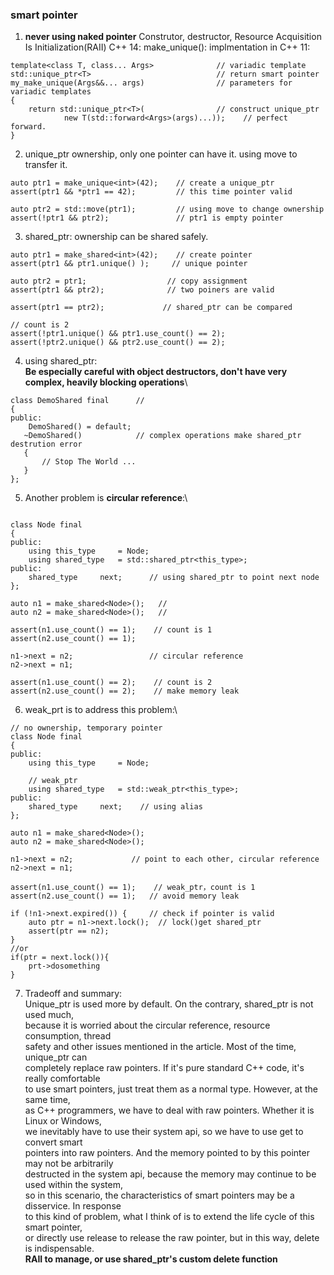 ### smart pointer
1. **never using naked pointer**
Construtor, destructor, Resource Acquisition Is Initialization(RAII)
C++ 14: make_unique(): implmentation in C++ 11:
```
template<class T, class... Args>              // variadic template
std::unique_ptr<T>                            // return smart pointer
my_make_unique(Args&&... args)                // parameters for variadic templates
{
    return std::unique_ptr<T>(                // construct unique_ptr
            new T(std::forward<Args>(args)...));    // perfect forward.
}
```

2. unique_ptr ownership, only one pointer can have it. using move to transfer it.
```
auto ptr1 = make_unique<int>(42);    // create a unique_ptr
assert(ptr1 && *ptr1 == 42);         // this time pointer valid

auto ptr2 = std::move(ptr1);         // using move to change ownership
assert(!ptr1 && ptr2);               // ptr1 is empty pointer
```

3. shared_ptr: ownership can be shared safely.
```
auto ptr1 = make_shared<int>(42);    // create pointer
assert(ptr1 && ptr1.unique() );     // unique pointer

auto ptr2 = ptr1;                  // copy assignment
assert(ptr1 && ptr2);              // two poiners are valid

assert(ptr1 == ptr2);             // shared_ptr can be compared

// count is 2
assert(!ptr1.unique() && ptr1.use_count() == 2); 
assert(!ptr2.unique() && ptr2.use_count() == 2); 
```
4. using shared_ptr:\
**Be especially careful with object destructors, don't have very complex, heavily blocking operations**\\
```
class DemoShared final      //   
{
public:
    DemoShared() = default;
   ~DemoShared()            // complex operations make shared_ptr destrution error
   {
       // Stop The World ...
   }
};
```
5. Another problem is **circular reference**:\
```

class Node final
{
public:
    using this_type     = Node;
    using shared_type   = std::shared_ptr<this_type>;
public:
    shared_type     next;      // using shared_ptr to point next node
};

auto n1 = make_shared<Node>();   // 
auto n2 = make_shared<Node>();   // 

assert(n1.use_count() == 1);    // count is 1
assert(n2.use_count() == 1);

n1->next = n2;                 // circular reference
n2->next = n1;

assert(n1.use_count() == 2);    // count is 2
assert(n2.use_count() == 2);    // make memory leak
```

6. weak_prt is to address this problem:\
```
// no ownership, temporary pointer 
class Node final
{
public:
    using this_type     = Node;

    // weak_ptr
    using shared_type   = std::weak_ptr<this_type>;
public:
    shared_type     next;    // using alias
};

auto n1 = make_shared<Node>();  
auto n2 = make_shared<Node>();  

n1->next = n2;             // point to each other, circular reference
n2->next = n1;

assert(n1.use_count() == 1);    // weak_ptr，count is 1
assert(n2.use_count() == 1);   // avoid memory leak

if (!n1->next.expired()) {     // check if pointer is valid
    auto ptr = n1->next.lock();  // lock()get shared_ptr 
    assert(ptr == n2);
}
//or 
if(ptr = next.lock()){
	prt->dosomething
}
```

7. Tradeoff and summary:\
Unique_ptr is used more by default. On the contrary, shared_ptr is not used much,\
because it is worried about the circular reference, resource consumption, thread \
safety and other issues mentioned in the article. Most of the time, unique_ptr can \
completely replace raw pointers. If it's pure standard C++ code, it's really comfortable\
to use smart pointers, just treat them as a normal type. However, at the same time,\
as C++ programmers, we have to deal with raw pointers. Whether it is Linux or Windows,\
we inevitably have to use their system api, so we have to use get to convert smart \
pointers into raw pointers. And the memory pointed to by this pointer may not be arbitrarily \
destructed in the system api, because the memory may continue to be used within the system, \
so in this scenario, the characteristics of smart pointers may be a disservice. In response \
to this kind of problem, what I think of is to extend the life cycle of this smart pointer, \
or directly use release to release the raw pointer, but in this way, delete is indispensable.\
**RAII to manage, or use shared_ptr's custom delete function**

